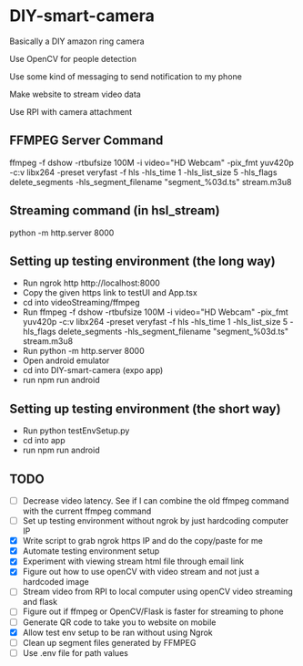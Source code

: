 # DIY-smart-camera
Basically a DIY amazon ring camera

Use OpenCV for people detection

Use some kind of messaging to send notification to my phone

Make website to stream video data

Use RPI with camera attachment



## FFMPEG Server Command
ffmpeg -f dshow -rtbufsize 100M -i video="HD Webcam" -pix_fmt yuv420p -c:v libx264 -preset veryfast -f hls -hls_time 1 -hls_list_size 5 -hls_flags delete_segments -hls_segment_filename "segment_%03d.ts" stream.m3u8

## Streaming command (in hsl_stream)
python -m http.server 8000

## Setting up testing environment (the long way)
   * Run ngrok http http://localhost:8000
   * Copy the given https link to testUI and App.tsx
   * cd into videoStreaming/ffmpeg
   * Run ffmpeg -f dshow -rtbufsize 100M -i video="HD Webcam" -pix_fmt yuv420p -c:v libx264 -preset veryfast -f hls -hls_time 1 -hls_list_size 5 -hls_flags delete_segments -hls_segment_filename "segment_%03d.ts" stream.m3u8
   * Run python -m http.server 8000
   * Open android emulator
   * cd into DIY-smart-camera (expo app)
   * run npm run android

## Setting up testing environment (the short way)
   * Run python testEnvSetup.py
   * cd into app
   * run npm run android

## TODO
- [ ] Decrease video latency. See if I can combine the old ffmpeg command with the current ffmpeg command
- [ ] Set up testing environment without ngrok by just hardcoding computer IP
- [X] Write script to grab ngrok https IP and do the copy/paste for me
- [X] Automate testing environment setup
- [X] Experiment with viewing stream html file through email link
- [X] Figure out how to use openCV with video stream and not just a hardcoded image
- [ ] Stream video from RPI to local computer using openCV video streaming and flask
- [ ] Figure out if ffmpeg or OpenCV/Flask is faster for streaming to phone
- [ ] Generate QR code to take you to website on mobile
- [X] Allow test env setup to be ran without using Ngrok
- [ ] Clean up segment files generated by FFMPEG
- [ ] Use .env file for path values
